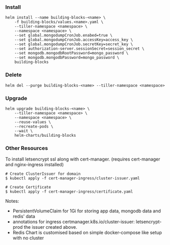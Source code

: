 ### Install

```
helm install --name building-blocks-<name> \
    -f building-blocks/values.<name>.yaml \
    --tiller-namespace <namespace> \
    --namespace <namespace> \
    --set global.mongodumpCronJob.enabed=true \
    --set global.mongodumpCronJob.accessKey=access_key \
    --set global.mongodumpCronJob.secretKey=secret_key \
    --set authorization-server.sessionSecret=session_secret \
    --set mongodb.mongodbRootPassword=mongo_password \
    --set mongodb.mongodbPassword=mongo_password \
    building-blocks
```

### Delete

```
helm del --purge building-blocks-<name> --tiller-namespace <namespace>
```

### Upgrade

```
helm upgrade building-blocks-<name> \
    --tiller-namespace <namespace> \
    --namespace <namespace> \
    --reuse-values \
    --recreate-pods \
    --wait \
    helm-charts/building-blocks
```

### Other Resources

To install letsencrypt ssl along with cert-manager. (requires cert-manager and nginx-ingress installed)

```
# Create ClusterIssuer for domain
$ kubectl apply -f cert-manager-ingress/cluster-issuer.yaml

# Create Certificate
$ kubectl apply -f cert-manager-ingress/certificate.yaml
```

Notes:

- PersistentVolumeClaim for 1Gi for storing app data, mongodb data and redis' data
- annotations for ingress certmanager.k8s.io/cluster-issuer: letsencrypt-prod the issuer created above.
- Redis Chart is customised based on simple docker-compose like setup with no cluster
